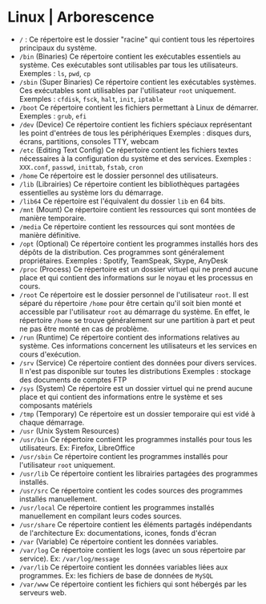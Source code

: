 # Linux | Arborescence

* `/` :
  Ce répertoire est le dossier "racine" qui contient tous les répertoires principaux du système.
* `/bin` (Binaries)
  Ce répertoire contient les exécutables essentiels au système.
  Ces exécutables sont utilisables par tous les utilisateurs.
  Exemples : `ls`, `pwd`, `cp`
* `/sbin` (Super Binaries)
  Ce répertoire contient les exécutables systèmes.
  Ces exécutables sont utilisables par l'utilisateur `root` uniquement.
  Exemples : `cfdisk`, `fsck`, `halt`, `init`, `iptable`
* `/boot`
  Ce répertoire contient les fichiers permettant à Linux de démarrer.
  Exemples : `grub`, `efi`
* `/dev` (Device)
  Ce répertoire contient les fichiers spéciaux représentant les point d'entrées de tous les périphériques
  Exemples : disques durs, écrans, partitions, consoles TTY, webcam
* `/etc` (Editing Text Config)
  Ce répertoire contient les fichiers textes nécessaires à la configuration du système et des services.
  Exemples : `XXX.conf`, `passwd`, `inittab`, `fstab`, `cron`
* `/home`
  Ce répertoire est le dossier personnel des utilisateurs.
* `/lib` (Librairies)
  Ce répertoire contient les bibliothèques partagées essentielles au système lors du démarrage.
* `/lib64`
  Ce répertoire est l'équivalent du dossier `lib` en 64 bits.
* `/mnt` (Mount)
  Ce répertoire contient les ressources qui sont montées de manière temporaire.
* `/media`
  Ce répertoire contient les ressources qui sont montées de manière définitive.
* `/opt` (Optional)
  Ce répertoire contient les programmes installés hors des dépôts de la distribution.
  Ces programmes sont généralement propriétaires.
  Exemples : Spotify, TeamSpeak, Skype, AnyDesk
* `/proc` (Process)
  Ce répertoire est un dossier virtuel qui ne prend aucune place et qui contient des informations sur le noyau et les processus en cours.
* `/root`
  Ce répertoire est le dossier personnel de l'utilisateur `root`.
  Il est séparé du répertoire `/home` pour être certain qu'il soit bien monté et accessible par l'utilisateur `root` au démarrage du système. En effet, le répertoire `/home` se trouve généralement sur une partition à part et peut ne pas être monté en cas de problème.
* `/run` (Runtime)
  Ce répertoire contient des informations relatives au système.
  Ces informations concernent les utilisateurs et les services en cours d'exécution.
* `/srv` (Service)
  Ce répertoire contient des données pour divers services.
  Il n'est pas disponible sur toutes les distributions
  Exemples : stockage des documents de comptes FTP
* `/sys` (System)
  Ce répertoire est un dossier virtuel qui ne prend aucune place et qui contient des informations entre le système et ses composants matériels
* `/tmp` (Temporary)
  Ce répertoire est un dossier temporaire qui est vidé à chaque démarrage.
* `/usr` (Unix System Resources)
* `/usr/bin`
    Ce répertoire contient les programmes installés pour tous les utilisateurs.
    Ex: Firefox, LibreOffice
* `/usr/sbin`
    Ce répertoire contient les programmes installés pour l'utilisateur `root` uniquement.
* `/usr/lib`
    Ce répertoire contient les librairies partagées des programmes installés.
* `/usr/src`
    Ce répertoire contient les codes sources des programmes installés manuellement.
* `/usr/local`
    Ce répertoire contient les programmes installés manuellement en compilant leurs codes sources.
* `/usr/share`
    Ce répertoire contient les éléments partagés indépendants de l'architecture
    Ex: documentations, icones, fonds d'écran
* `/var` (Variable)
    Ce répertoire contient les données variables.
* `/var/log`
    Ce répertoire contient les logs (avec un sous répertoire par service).
    Ex: `/var/log/message`
* `/var/lib`
    Ce répertoire contient les données variables liées aux programmes.
    Ex: les fichiers de base de données de `MySQL`
* `/var/www`
    Ce répertoire contient les fichiers qui sont hébergés par les serveurs web.
